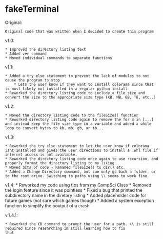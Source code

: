 # fakeTerminal

Original:

	Original code that was written when I decided to create this program
	
v1.0:

	* Improved the directory listing text
	* Added ver command
	* Moved individual commands to separate functions

v1.1:

	* Added a try else statement to prevent the lack of modules to not cause the program to stop
		* Lets the user know if they want to install colorama since that is most likely not installed in a regular python install
	* Reworked the directory listing code to include a file size and convert the size to the appropriate size type (KB, MB, GB, TB, etc..)
	
v1.2:

	* Moved the directory listing code to the fileSize() function
	* Reworked directory listing code again to remove the for x in [...] and instead keep the file size type in a variable and added a while loop to convert bytes to kb, mb, gb, or tb...
	
v1.3:
	
	* Reworked the try else statement to let the user know if colorama isnt installed and gives the user directions to install a .whl file if internet access is not available.
	* Reworked the directory listing code once again to use recursion, and properly format the directory listing to my liking
	* Moved bits of code - Renamed fileSize() to dir() etc.
	* Added a Change Directory command, but can only go back a folder, or to the root drive. Switching to paths using \\ seems to work fine.

v1.4:
	* Reworked my code using tips from my CompSci Class
	* Removed the login feature since it was pointless
	* Fixed a bug that printed the subdirectory name in the diretory listing
	* Added placeholder code for future games (not sure which games though)
	* Added a system exception function to simplify the ooutput of a crash
	
v.1.4.1:

	* Reworked the CD command to prompt the user for a path. \\ is still required since researching im still learning how to fix               that
	
